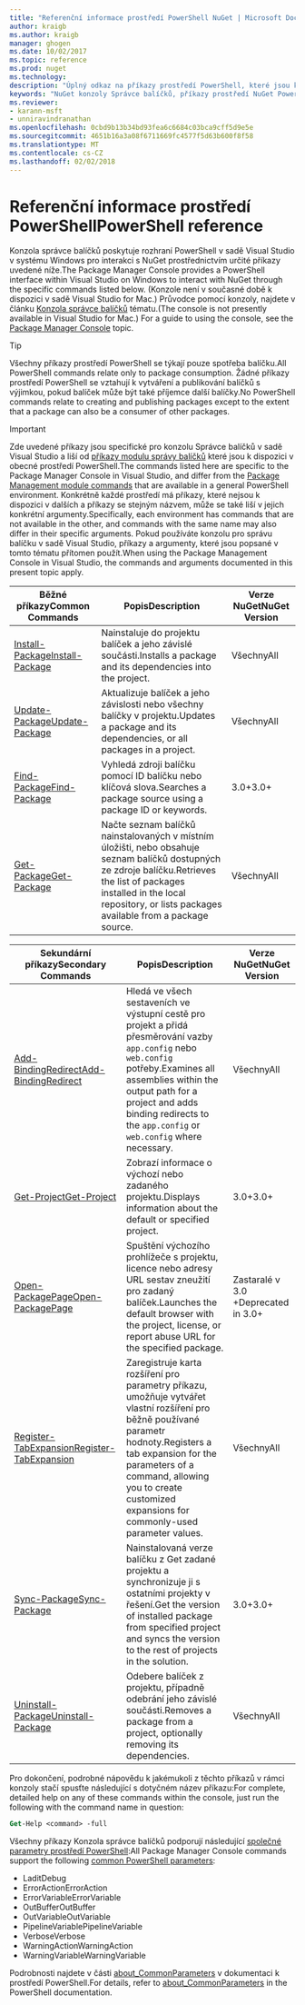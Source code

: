 ```yaml
---
title: "Referenční informace prostředí PowerShell NuGet | Microsoft Docs"
author: kraigb
ms.author: kraigb
manager: ghogen
ms.date: 10/02/2017
ms.topic: reference
ms.prod: nuget
ms.technology: 
description: "Úplný odkaz na příkazy prostředí PowerShell, které jsou k dispozici v konzoli správce balíčků NuGet v sadě Visual Studio."
keywords: "NuGet konzoly Správce balíčků, příkazy prostředí NuGet Powershell, referenční informace prostředí NuGet Powershell"
ms.reviewer:
- karann-msft
- unniravindranathan
ms.openlocfilehash: 0cbd9b13b34bd93fea6c6684c03bca9cff5d9e5e
ms.sourcegitcommit: 4651b16a3a08f6711669fc4577f5d63b600f8f58
ms.translationtype: MT
ms.contentlocale: cs-CZ
ms.lasthandoff: 02/02/2018
---
```

# <a name="powershell-reference"></a><span data-ttu-id="ae3ba-104">Referenční informace prostředí PowerShell</span><span class="sxs-lookup"><span data-stu-id="ae3ba-104">PowerShell reference</span></span>

<span data-ttu-id="ae3ba-105">Konzola správce balíčků poskytuje rozhraní PowerShell v sadě Visual Studio v systému Windows pro interakci s NuGet prostřednictvím určité příkazy uvedené níže.</span><span class="sxs-lookup"><span data-stu-id="ae3ba-105">The Package Manager Console provides a PowerShell interface within Visual Studio on Windows to interact with NuGet through the specific commands listed below.</span></span> <span data-ttu-id="ae3ba-106">(Konzole není v současné době k dispozici v sadě Visual Studio for Mac.) Průvodce pomocí konzoly, najdete v článku [Konzola správce balíčků](../tools/package-manager-console.md) tématu.</span><span class="sxs-lookup"><span data-stu-id="ae3ba-106">(The console is not presently available in Visual Studio for Mac.) For a guide to using the console, see the [Package Manager Console](../tools/package-manager-console.md) topic.</span></span>

> [!Tip]
> <span data-ttu-id="ae3ba-107">Všechny příkazy prostředí PowerShell se týkají pouze spotřeba balíčku.</span><span class="sxs-lookup"><span data-stu-id="ae3ba-107">All PowerShell commands relate only to package consumption.</span></span> <span data-ttu-id="ae3ba-108">Žádné příkazy prostředí PowerShell se vztahují k vytváření a publikování balíčků s výjimkou, pokud balíček může být také příjemce další balíčky.</span><span class="sxs-lookup"><span data-stu-id="ae3ba-108">No PowerShell commands relate to creating and publishing packages except to the extent that a package can also be a consumer of other packages.</span></span>

> [!Important]
> <span data-ttu-id="ae3ba-109">Zde uvedené příkazy jsou specifické pro konzolu Správce balíčků v sadě Visual Studio a liší od [příkazy modulu správy balíčků](/powershell/module/packagemanagement/?view=powershell-6) které jsou k dispozici v obecné prostředí PowerShell.</span><span class="sxs-lookup"><span data-stu-id="ae3ba-109">The commands listed here are specific to the Package Manager Console in Visual Studio, and differ from the [Package Management module commands](/powershell/module/packagemanagement/?view=powershell-6) that are available in a general PowerShell environment.</span></span> <span data-ttu-id="ae3ba-110">Konkrétně každé prostředí má příkazy, které nejsou k dispozici v dalších a příkazy se stejným názvem, může se také liší v jejich konkrétní argumenty.</span><span class="sxs-lookup"><span data-stu-id="ae3ba-110">Specifically, each environment has commands that are not available in the other, and commands with the same name may also differ in their specific arguments.</span></span> <span data-ttu-id="ae3ba-111">Pokud používáte konzolu pro správu balíčku v sadě Visual Studio, příkazy a argumenty, které jsou popsané v tomto tématu přítomen použít.</span><span class="sxs-lookup"><span data-stu-id="ae3ba-111">When using the Package Management Console in Visual Studio, the commands and arguments documented in this present topic apply.</span></span>

| <span data-ttu-id="ae3ba-112">Běžné příkazy</span><span class="sxs-lookup"><span data-stu-id="ae3ba-112">Common Commands</span></span> | <span data-ttu-id="ae3ba-113">Popis</span><span class="sxs-lookup"><span data-stu-id="ae3ba-113">Description</span></span> | <span data-ttu-id="ae3ba-114">Verze NuGet</span><span class="sxs-lookup"><span data-stu-id="ae3ba-114">NuGet Version</span></span> |
| --- | --- | --- |
| [<span data-ttu-id="ae3ba-115">Install-Package</span><span class="sxs-lookup"><span data-stu-id="ae3ba-115">Install-Package</span></span>](ps-ref-install-package.md) | <span data-ttu-id="ae3ba-116">Nainstaluje do projektu balíček a jeho závislé součásti.</span><span class="sxs-lookup"><span data-stu-id="ae3ba-116">Installs a package and its dependencies into the project.</span></span> | <span data-ttu-id="ae3ba-117">Všechny</span><span class="sxs-lookup"><span data-stu-id="ae3ba-117">All</span></span> |
| [<span data-ttu-id="ae3ba-118">Update-Package</span><span class="sxs-lookup"><span data-stu-id="ae3ba-118">Update-Package</span></span>](ps-ref-update-package.md) | <span data-ttu-id="ae3ba-119">Aktualizuje balíček a jeho závislosti nebo všechny balíčky v projektu.</span><span class="sxs-lookup"><span data-stu-id="ae3ba-119">Updates a package and its dependencies, or all packages in a project.</span></span> | <span data-ttu-id="ae3ba-120">Všechny</span><span class="sxs-lookup"><span data-stu-id="ae3ba-120">All</span></span> |
| [<span data-ttu-id="ae3ba-121">Find-Package</span><span class="sxs-lookup"><span data-stu-id="ae3ba-121">Find-Package</span></span>](ps-ref-find-package.md) | <span data-ttu-id="ae3ba-122">Vyhledá zdroji balíčku pomocí ID balíčku nebo klíčová slova.</span><span class="sxs-lookup"><span data-stu-id="ae3ba-122">Searches a package source using a package ID or keywords.</span></span> | <span data-ttu-id="ae3ba-123">3.0+</span><span class="sxs-lookup"><span data-stu-id="ae3ba-123">3.0+</span></span> |
| [<span data-ttu-id="ae3ba-124">Get-Package</span><span class="sxs-lookup"><span data-stu-id="ae3ba-124">Get-Package</span></span>](ps-ref-get-package.md) | <span data-ttu-id="ae3ba-125">Načte seznam balíčků nainstalovaných v místním úložišti, nebo obsahuje seznam balíčků dostupných ze zdroje balíčku.</span><span class="sxs-lookup"><span data-stu-id="ae3ba-125">Retrieves the list of packages installed in the local repository, or lists packages available from a package source.</span></span> | <span data-ttu-id="ae3ba-126">Všechny</span><span class="sxs-lookup"><span data-stu-id="ae3ba-126">All</span></span> |

| <span data-ttu-id="ae3ba-127">Sekundární příkazy</span><span class="sxs-lookup"><span data-stu-id="ae3ba-127">Secondary Commands</span></span> | <span data-ttu-id="ae3ba-128">Popis</span><span class="sxs-lookup"><span data-stu-id="ae3ba-128">Description</span></span> | <span data-ttu-id="ae3ba-129">Verze NuGet</span><span class="sxs-lookup"><span data-stu-id="ae3ba-129">NuGet Version</span></span> |
| --- | --- | --- |
| [<span data-ttu-id="ae3ba-130">Add-BindingRedirect</span><span class="sxs-lookup"><span data-stu-id="ae3ba-130">Add-BindingRedirect</span></span>](ps-ref-add-bindingredirect.md) | <span data-ttu-id="ae3ba-131">Hledá ve všech sestaveních ve výstupní cestě pro projekt a přidá přesměrování vazby `app.config` nebo `web.config` potřeby.</span><span class="sxs-lookup"><span data-stu-id="ae3ba-131">Examines all assemblies within the output path for a project and adds binding redirects to the `app.config` or `web.config` where necessary.</span></span> | <span data-ttu-id="ae3ba-132">Všechny</span><span class="sxs-lookup"><span data-stu-id="ae3ba-132">All</span></span> |
| [<span data-ttu-id="ae3ba-133">Get-Project</span><span class="sxs-lookup"><span data-stu-id="ae3ba-133">Get-Project</span></span>](ps-ref-get-project.md) | <span data-ttu-id="ae3ba-134">Zobrazí informace o výchozí nebo zadaného projektu.</span><span class="sxs-lookup"><span data-stu-id="ae3ba-134">Displays information about the default or specified project.</span></span> | <span data-ttu-id="ae3ba-135">3.0+</span><span class="sxs-lookup"><span data-stu-id="ae3ba-135">3.0+</span></span> |
| [<span data-ttu-id="ae3ba-136">Open-PackagePage</span><span class="sxs-lookup"><span data-stu-id="ae3ba-136">Open-PackagePage</span></span>](ps-ref-open-packagepage.md) | <span data-ttu-id="ae3ba-137">Spuštění výchozího prohlížeče s projektu, licence nebo adresy URL sestav zneužití pro zadaný balíček.</span><span class="sxs-lookup"><span data-stu-id="ae3ba-137">Launches the default browser with the project, license, or report abuse URL for the specified package.</span></span> | <span data-ttu-id="ae3ba-138">Zastaralé v 3.0 +</span><span class="sxs-lookup"><span data-stu-id="ae3ba-138">Deprecated in 3.0+</span></span> |
| [<span data-ttu-id="ae3ba-139">Register-TabExpansion</span><span class="sxs-lookup"><span data-stu-id="ae3ba-139">Register-TabExpansion</span></span>](ps-ref-register-tabexpansion.md) | <span data-ttu-id="ae3ba-140">Zaregistruje karta rozšíření pro parametry příkazu, umožňuje vytvářet vlastní rozšíření pro běžně používané parametr hodnoty.</span><span class="sxs-lookup"><span data-stu-id="ae3ba-140">Registers a tab expansion for the parameters of a command, allowing you to create customized expansions for commonly-used parameter values.</span></span> | <span data-ttu-id="ae3ba-141">Všechny</span><span class="sxs-lookup"><span data-stu-id="ae3ba-141">All</span></span> |
| [<span data-ttu-id="ae3ba-142">Sync-Package</span><span class="sxs-lookup"><span data-stu-id="ae3ba-142">Sync-Package</span></span>](ps-ref-sync-package.md) | <span data-ttu-id="ae3ba-143">Nainstalovaná verze balíčku z Get zadané projektu a synchronizuje ji s ostatními projekty v řešení.</span><span class="sxs-lookup"><span data-stu-id="ae3ba-143">Get the version of installed package from specified project and syncs the version to the rest of projects in the solution.</span></span> | <span data-ttu-id="ae3ba-144">3.0+</span><span class="sxs-lookup"><span data-stu-id="ae3ba-144">3.0+</span></span> |
| [<span data-ttu-id="ae3ba-145">Uninstall-Package</span><span class="sxs-lookup"><span data-stu-id="ae3ba-145">Uninstall-Package</span></span>](ps-ref-uninstall-package.md) | <span data-ttu-id="ae3ba-146">Odebere balíček z projektu, případně odebrání jeho závislé součásti.</span><span class="sxs-lookup"><span data-stu-id="ae3ba-146">Removes a package from a project, optionally removing its dependencies.</span></span> | <span data-ttu-id="ae3ba-147">Všechny</span><span class="sxs-lookup"><span data-stu-id="ae3ba-147">All</span></span> |

<span data-ttu-id="ae3ba-148">Pro dokončení, podrobné nápovědu k jakémukoli z těchto příkazů v rámci konzoly stačí spusťte následující s dotyčném název příkazu:</span><span class="sxs-lookup"><span data-stu-id="ae3ba-148">For complete, detailed help on any of these commands within the console, just run the following with the command name in question:</span></span>

```ps
Get-Help <command> -full
```

<span data-ttu-id="ae3ba-149">Všechny příkazy Konzola správce balíčků podporují následující [společné parametry prostředí PowerShell](http://go.microsoft.com/fwlink/?LinkID=113216):</span><span class="sxs-lookup"><span data-stu-id="ae3ba-149">All Package Manager Console commands support the following [common PowerShell parameters](http://go.microsoft.com/fwlink/?LinkID=113216):</span></span>

- <span data-ttu-id="ae3ba-150">Ladit</span><span class="sxs-lookup"><span data-stu-id="ae3ba-150">Debug</span></span>
- <span data-ttu-id="ae3ba-151">ErrorAction</span><span class="sxs-lookup"><span data-stu-id="ae3ba-151">ErrorAction</span></span>
- <span data-ttu-id="ae3ba-152">ErrorVariable</span><span class="sxs-lookup"><span data-stu-id="ae3ba-152">ErrorVariable</span></span>
- <span data-ttu-id="ae3ba-153">OutBuffer</span><span class="sxs-lookup"><span data-stu-id="ae3ba-153">OutBuffer</span></span>
- <span data-ttu-id="ae3ba-154">OutVariable</span><span class="sxs-lookup"><span data-stu-id="ae3ba-154">OutVariable</span></span>
- <span data-ttu-id="ae3ba-155">PipelineVariable</span><span class="sxs-lookup"><span data-stu-id="ae3ba-155">PipelineVariable</span></span>
- <span data-ttu-id="ae3ba-156">Verbose</span><span class="sxs-lookup"><span data-stu-id="ae3ba-156">Verbose</span></span>
- <span data-ttu-id="ae3ba-157">WarningAction</span><span class="sxs-lookup"><span data-stu-id="ae3ba-157">WarningAction</span></span>
- <span data-ttu-id="ae3ba-158">WarningVariable</span><span class="sxs-lookup"><span data-stu-id="ae3ba-158">WarningVariable</span></span>

<span data-ttu-id="ae3ba-159">Podrobnosti najdete v části [about_CommonParameters](http://go.microsoft.com/fwlink/?LinkID=113216) v dokumentaci k prostředí PowerShell.</span><span class="sxs-lookup"><span data-stu-id="ae3ba-159">For details, refer to [about_CommonParameters](http://go.microsoft.com/fwlink/?LinkID=113216) in the PowerShell documentation.</span></span>
